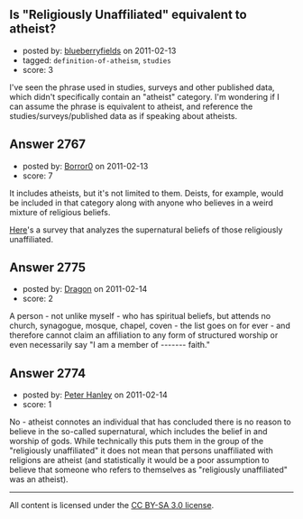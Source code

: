 ## Is "Religiously Unaffiliated" equivalent to atheist?

- posted by: [blueberryfields](https://stackexchange.com/users/-1/240-blueberryfields) on 2011-02-13
- tagged: `definition-of-atheism`, `studies`
- score: 3

I've seen the phrase used in studies, surveys and other published data, which didn't specifically contain an "atheist" category. I'm wondering if I can assume the phrase is equivalent to atheist, and reference the studies/surveys/published data as if speaking about atheists.


## Answer 2767

- posted by: [Borror0](https://stackexchange.com/users/-1/484-borror0) on 2011-02-13
- score: 7

<p>It includes atheists, but it's not limited to them. Deists, for example, would be included in that category along with anyone who believes in a weird mixture of religious beliefs.</p>

<p><a href="http://friendlyatheist.com/2010/02/21/the-religiously-unaffiliated-are-all-over-the-place/" rel="nofollow">Here</a>'s a survey that analyzes the supernatural beliefs of those religiously unaffiliated.</p>



## Answer 2775

- posted by: [Dragon](https://stackexchange.com/users/-1/1076-dragon) on 2011-02-14
- score: 2

A person - not unlike myself - who has spiritual beliefs, but attends no church, synagogue, mosque, chapel, coven - the list goes on for ever - and therefore cannot claim an affiliation to any form of structured worship or even necessarily say "I am a member of ------- faith."


## Answer 2774

- posted by: [Peter Hanley](https://stackexchange.com/users/-1/1074-peter-hanley) on 2011-02-14
- score: 1

No - atheist connotes an individual that has concluded there is no reason to believe in the so-called supernatural, which includes the belief in and worship of gods.  While technically this puts them in the group of the "religiously unaffiliated" it does not mean that persons unaffiliated with religions are atheist (and statistically it would be a poor assumption to believe that someone who refers to themselves as "religiously unaffiliated" was an atheist).  



---

All content is licensed under the [CC BY-SA 3.0 license](https://creativecommons.org/licenses/by-sa/3.0/).
